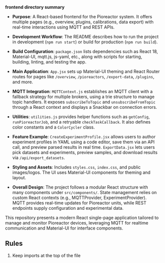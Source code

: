 **frontend directory summary**

*   **Purpose**: A React-based frontend for the Pioreactor system. It offers multiple pages (e.g., overview, plugins, calibrations, data export) with real-time interactions using MQTT and REST APIs.

*   **Development Workflow**: The README describes how to run the project in development (`npm run start`) or build for production (`npm run build`).

*   **Build Configuration**: `package.json` lists dependencies such as React 18, Material-UI, mqtt.js, js-yaml, etc., along with scripts for starting, building, linting, and testing the app.

*   **Main Application**: `App.jsx` sets up Material-UI theming and React Router routes for pages like `/overview`, `/pioreactors`, `/export-data`, `/plugins`, and more.

*   **MQTT Integration**: `MQTTContext.js` establishes an MQTT client with a fallback strategy for multiple brokers, using a trie structure to manage topic handlers. It exposes `subscribeToTopic` and `unsubscribeFromTopic` through a React context and displays a Snackbar on connection errors.

*   **Utilities**: `utilities.js` provides helper functions such as `getConfig`, `runPioreactorJob`, and a retryable `checkTaskCallback`. It also defines color constants and a `ColorCycler` class.

*   **Feature Example**: `CreateExperimentProfile.jsx` allows users to author experiment profiles in YAML using a code editor, save them via an API call, and preview parsed results in real time.
    `ExportData.jsx` lets users pick datasets and experiments, preview samples, and download results via `/api/export_datasets`.

*   **Styling and Assets**: Includes `styles.css`, `index.css`, and public images/logos. The UI uses Material-UI components for theming and layout.

*   **Overall Design**: The project follows a modular React structure with many components under `src/components/`. State management relies on custom React contexts (e.g., MQTTProvider, ExperimentProvider). MQTT provides real-time updates for Pioreactor units, while REST endpoints supply configuration and experimental data.


This repository presents a modern React single-page application tailored to manage and monitor Pioreactor devices, leveraging MQTT for realtime communication and Material-UI for interface components.

Rules
-------

1. Keep imports at the top of the file
